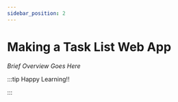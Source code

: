 ```yaml
---
sidebar_position: 2
---
```


# Making a Task List Web App

_Brief Overview Goes Here_

:::tip Happy Learning!!

<QuestButton text="Go To Quest" link="https://app.stackup.dev/quest_page/making-a-task-list-web-app" />

:::
